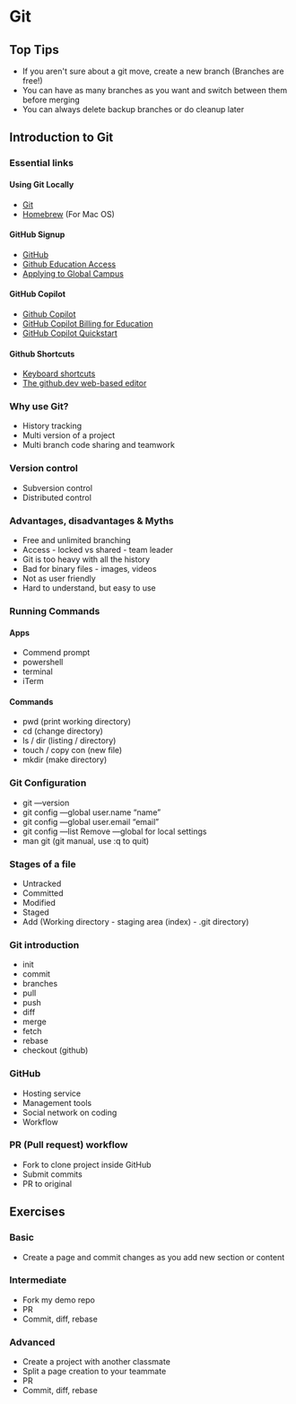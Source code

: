 # Git

## Top Tips
- If you aren't sure about a git move, create a new branch (Branches are free!)
- You can have as many branches as you want and switch between them before merging
- You can always delete backup branches or do cleanup later

## Introduction to Git

### Essential links

#### Using Git Locally
- [Git](https://git-scm.com/)
- [Homebrew](https://brew.sh/) (For Mac OS)

#### GitHub Signup
- [GitHub](https://github.com/)
- [Github Education Access](https://education.github.com/)
- [Applying to Global Campus](https://docs.github.com/en/education/-explore-the-benefits-of-teaching-and-learning-with-github-education/github-global-campus-for-students/apply-to-github-global-campus-as-a-student)
 
#### GitHub Copilot
- [Github Copilot](https://github.com/features/copilot)
- [GitHub Copilot Billing for Education](https://docs.github.com/en/billing/-managing-billing-for-github-copilot/-about-billing-for-github-copilot#pricing-for-github-copilot-for-individuals)
- [GitHub Copilot Quickstart](https://docs.github.com/en/copilot/quickstart)

#### Github Shortcuts
- [Keyboard shortcuts](https://docs.github.com/en/get-started/using-github/keyboard-shortcuts)
- [The github.dev web-based editor](https://docs.github.com/en/codespaces/the-githubdev-web-based-editor)

### Why use Git?
- History tracking
- Multi version of a project
- Multi branch code sharing and teamwork

### Version control
- Subversion control
- Distributed control

### Advantages, disadvantages & Myths
- Free and unlimited branching
- Access - locked vs shared - team leader
- Git is too heavy with all the history
- Bad for binary files - images, videos
- Not as user friendly
- Hard to understand, but easy to use

### Running Commands

#### Apps

- Commend prompt
- powershell
- terminal
- iTerm

#### Commands

- pwd (print working directory)
- cd (change directory)
- ls / dir (listing / directory)
- touch / copy con (new file)
- mkdir (make directory)

### Git Configuration

- git —version
- git config —global user.name “name”
- git config —global user.email “email”
- git config —list
Remove —global for local settings
- man git (git manual, use :q to quit)

### Stages of a file

- Untracked
- Committed
- Modified
- Staged
- Add
(Working directory - staging area (index) - .git directory)

### Git introduction

- init
- commit
- branches
- pull
- push
- diff
- merge
- fetch
- rebase
- checkout (github)

### GitHub

- Hosting service
- Management tools
- Social network on coding
- Workflow

### PR (Pull request) workflow

- Fork to clone project inside GitHub
- Submit commits
- PR to original

## Exercises

### Basic
- Create a page and commit changes as you add new section or content

### Intermediate
- Fork my demo repo
- PR
- Commit, diff, rebase

### Advanced
- Create a project with another classmate
- Split a page creation to your teammate
- PR
- Commit, diff, rebase
